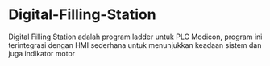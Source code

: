 # Digital-Filling-Station
Digital Filling Station adalah program ladder untuk PLC Modicon, program ini terintegrasi dengan HMI sederhana untuk menunjukkan keadaan sistem dan juga indikator motor
